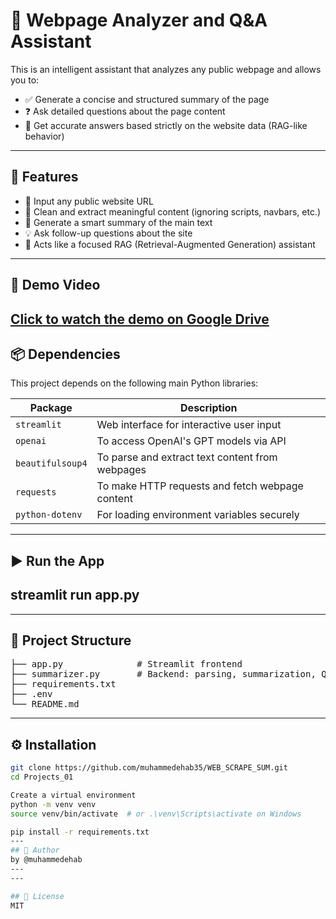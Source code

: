 # 🧠 Webpage Analyzer and Q&A Assistant

This is an intelligent assistant that analyzes any public webpage and allows you to:
- ✅ Generate a concise and structured summary of the page
- ❓ Ask detailed questions about the page content
- 💬 Get accurate answers based strictly on the website data (RAG-like behavior)
---

## 🚀 Features

- 🔗 Input any public website URL
- 🧹 Clean and extract meaningful content (ignoring scripts, navbars, etc.)
- 📝 Generate a smart summary of the main text
- 💡 Ask follow-up questions about the site
- 🧠 Acts like a focused RAG (Retrieval-Augmented Generation) assistant

---

## 🎥 Demo Video

[Click to watch the demo on Google Drive](https://drive.google.com/file/d/1QMWz4-Kp5oVGJhXAW1jsbF-aPtrVOHFO/view?usp=drive_link)
---
## 📦 Dependencies

This project depends on the following main Python libraries:

| Package              | Description                                      |
|----------------------|--------------------------------------------------|
| `streamlit`          | Web interface for interactive user input         |
| `openai`             | To access OpenAI's GPT models via API            |
| `beautifulsoup4`     | To parse and extract text content from webpages  |
| `requests`           | To make HTTP requests and fetch webpage content  |
| `python-dotenv`      | For loading environment variables securely       |

---
## ▶️ Run the App

streamlit run app.py
---
---
## 📁 Project Structure
<pre>
├── app.py              # Streamlit frontend
├── summarizer.py       # Backend: parsing, summarization, QA logic
├── requirements.txt
├── .env               
└── README.md
</pre>
---

## ⚙️ Installation
```bash
git clone https://github.com/muhammedehab35/WEB_SCRAPE_SUM.git
cd Projects_01

Create a virtual environment
python -m venv venv
source venv/bin/activate  # or .\venv\Scripts\activate on Windows

pip install -r requirements.txt
---
## 👤 Author
by @muhammedehab
---
---

## 📜 License
MIT


